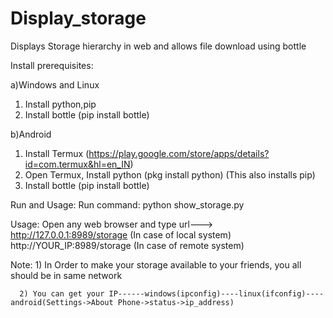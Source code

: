 # Display_storage
Displays Storage hierarchy in web and allows file download using bottle

Install prerequisites:

a)Windows and Linux
   1. Install python,pip
   2. Install bottle (pip install bottle)

b)Android
   1. Install Termux (https://play.google.com/store/apps/details?id=com.termux&hl=en_IN)
   2. Open Termux, Install python (pkg install python) (This also installs pip)
   3. Install bottle (pip install bottle)
   
Run and Usage:
   Run command: python show_storage.py
   
   Usage: Open any web browser and type url---> http://127.0.0.1:8989/storage (In case of local system)
                                                http://YOUR_IP:8989/storage   (In case of remote system)
                                                

Note: 1) In Order to make your storage available to your friends, you all should be in same network
      
      2) You can get your IP------windows(ipconfig)----linux(ifconfig)----android(Settings->About Phone->status->ip_address)
